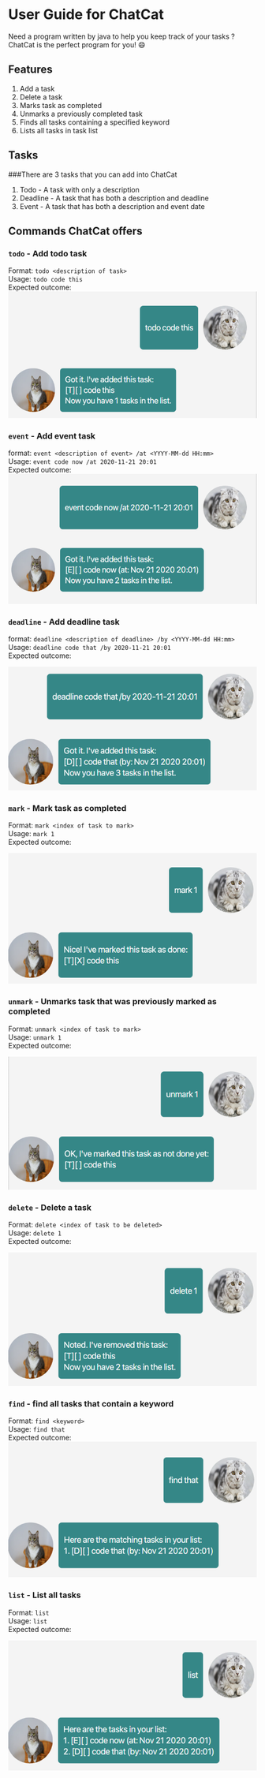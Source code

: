 # User Guide for ChatCat
Need a program written by java to help you keep track of your tasks ? ChatCat is the perfect program for you! 😄

## Features 
1. Add a task
2. Delete a task
3. Marks task as completed
4. Unmarks a previously completed task
5. Finds all tasks containing a specified keyword
6. Lists all tasks in task list

## Tasks
###There are 3 tasks that you can add into ChatCat
1. Todo - A task with only a description
2. Deadline - A task that has both a description and deadline
3. Event - A task that has both a description and event date

## Commands ChatCat offers
### `todo` - Add todo task
Format: `todo <description of task>`  
Usage: `todo code this`  
Expected outcome:
![](images/todo.png)

### `event` - Add event task
format: `event <description of event> /at <YYYY-MM-dd HH:mm>`  
Usage: `event code now /at 2020-11-21 20:01`  
Expected outcome:
![](images/event.png)

### `deadline` - Add deadline task
format: `deadline <description of deadline> /by <YYYY-MM-dd HH:mm>`  
Usage: `deadline code that /by 2020-11-21 20:01`  
Expected outcome:  

![](images/deadline.png)

### `mark` - Mark task as completed
Format: `mark <index of task to mark>`  
Usage: `mark 1`  
Expected outcome:  

![](images/mark.png)

### `unmark` - Unmarks task that was previously marked as completed
Format: `unmark <index of task to mark>`  
Usage: `unmark 1`  
Expected outcome:  

![](images/unmark.png)

### `delete` - Delete a task
Format: `delete <index of task to be deleted>`  
Usage: `delete 1`  
Expected outcome:  

![](images/delete.png)

### `find` - find all tasks that contain a keyword
Format: `find <keyword>`  
Usage: `find that`  
Expected outcome:  
![](images/find.png)

### `list` - List all tasks
Format: `list`  
Usage: `list`  
Expected outcome:  

![](images/list.png)

